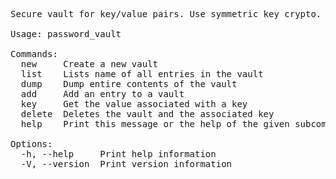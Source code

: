 <pre>
Secure vault for key/value pairs. Use symmetric key crypto.

Usage: password_vault <COMMAND>

Commands:
  new     Create a new vault
  list    Lists name of all entries in the vault
  dump    Dump entire contents of the vault
  add     Add an entry to a vault
  key     Get the value associated with a key
  delete  Deletes the vault and the associated key
  help    Print this message or the help of the given subcommand(s)

Options:
  -h, --help     Print help information
  -V, --version  Print version information

</pre>
